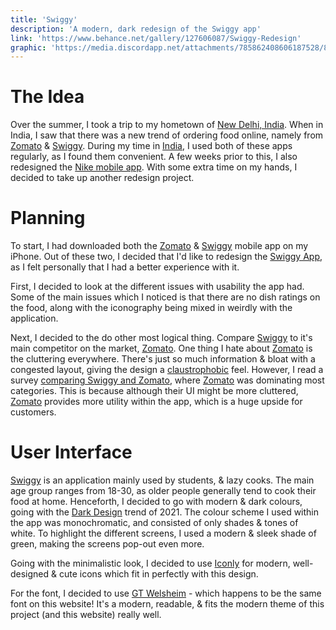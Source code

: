 ```yaml
---
title: 'Swiggy'
description: 'A modern, dark redesign of the Swiggy app'
link: 'https://www.behance.net/gallery/127606087/Swiggy-Redesign'
graphic: 'https://media.discordapp.net/attachments/785862408606187528/891731793038942208/Cover.png'
---
```


# The Idea

Over the summer, I took a trip to my hometown of [New Delhi, India](https://en.wikipedia.org/wiki/New_Delhi). When in India, I saw that there was a new trend of ordering food online, namely from [Zomato](https://zomato.com/) & [Swiggy](https://www.swiggy.com/). During my time in [India](https://en.wikipedia.org/wiki/India), I used both of these apps regularly, as I found them convenient. A few weeks prior to this, I also redesigned the [Nike mobile app](https://www.behance.net/gallery/127241567/Nike-Mobile). With some extra time on my hands, I decided to take up another redesign project.

# Planning

To start, I had downloaded both the [Zomato](https://www.zomato.com/mobile) & [Swiggy](https://www.swiggy.com/app) mobile app on my iPhone. Out of these two, I decided that I'd like to redesign the [Swiggy App](https://www.swiggy.com/app), as I felt personally that I had a better experience with it. 

First, I decided to look at the different issues with usability the app had. Some of the main issues which I noticed is that there are no dish ratings on the food, along with the iconography being mixed in weirdly with the application. 

Next, I decided to the do other most logical thing. Compare [Swiggy](https://swiggy.com) to it's main competitor on the market, [Zomato](https://zomato.com). One thing I hate about [Zomato](https://zomato.com) is the cluttering everywhere. There's just so much information & bloat with a congested layout, giving the design a [claustrophobic](https://barker-christol.com/design-for-the-claustrophobic) feel. However, I read a survey [comparing Swiggy and Zomato](https://www.g2.com/compare/swiggy-vs-zomato), where [Zomato](https://zomato.com) was dominating most categories. This is because although their UI might be more cluttered, [Zomato](https://zomato.com) provides more utility within the app, which is a huge upside for customers. 

# User Interface

[Swiggy](https://swiggy.com) is an application mainly used by students, & lazy cooks. The main age group ranges from 18-30, as older people generally tend to cook their food at home. Henceforth, I decided to go with modern & dark colours, going with the [Dark Design](https://creativemarket.com/blog/design-trend-report-dark-theme) trend of 2021. The colour scheme I used within the app was monochromatic, and consisted of only shades & tones of white. To highlight the different screens, I used a modern & sleek shade of green, making the screens pop-out even more.

Going with the minimalistic look, I decided to use [Iconly](https://www.brandbucket.com/names/icon.ly?source=ext) for modern, well-designed & cute icons which fit in perfectly with this design.

For the font, I decided to use [GT Welsheim](https://www.grillitype.com/typeface/gt-walsheim) - which happens to be the same font on this website! It's a modern, readable, & fits the modern theme of this project (and this website) really well.
